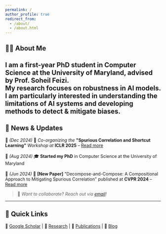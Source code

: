 ```yaml
---
permalink: /
author_profile: true
redirect_from: 
  - /about/
  - /about.html
---
```


## 🧑‍💻 About Me  
I am a first-year PhD student in Computer Science at the University of Maryland, advised by **Prof. Soheil Feizi**.  
My research focuses on **robustness in AI models**. 
I am particularly interested in understanding the limitations of AI systems and developing methods to detect & mitigate biases.
---

## 📰 News & Updates  
🔹 *(Dec 2024)* 📢 *Co-organizing the* **"Spurious Correlation and Shortcut Learning"** *Workshop at* **ICLR 2025** – [Read more](https://scslworkshop.github.io)  
<br>
🔹 *(Aug 2024)* 🎓 **Started my PhD** in Computer Science at the University of Maryland  
<br>
🔹 *(Jun 2024)*  🎉 **[New Paper]** "Decompose-and-Compose: A Compositional Approach to Mitigating Spurious Correlation" published at **CVPR 2024** – [Read more](https://cvpr.thecvf.com/virtual/2024/poster/30981) 

> 📌 *Want to collaborate? Reach out via [email](mailto:your-email@umd.edu)!*  

---

## 🔗 Quick Links  
📄 [Google Scholar](#) | 🔬 [Research](#) | 📂 [Publications](#) | 📝 [Blog](#)  
